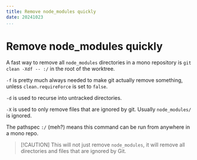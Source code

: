 ```yaml
---
title: Remove node_modules quickly
date: 20241023
...
```


# Remove node_modules quickly

A fast way to remove all `node_modules` directories in a mono repository is
`git clean -Xdf -- :/` in the root of the worktree.

`-f` is pretty much always needed to make git actually remove something, unless
`clean.requireForce` is set to `false`.

`-d` is used to recurse into untracked directories.

`-X` is used to only remove files that are ignored by git. Usually
`node_modules/` is ignored.

The pathspec `:/` (meh?) means this command can be run from anywhere in a mono
repo.

> [!CAUTION] This will not just remove `node_modules`, it will remove all
> directories and files that are ignored by Git.
